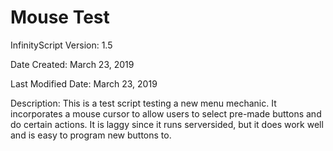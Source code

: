 # Mouse Test

InfinityScript Version: 1.5

Date Created: March 23, 2019

Last Modified Date: March 23, 2019

Description:
This is a test script testing a new menu mechanic. It incorporates a mouse cursor to allow users to select pre-made buttons and do certain actions. It is laggy since it runs serversided, but it does work well and is easy to program new buttons to.
